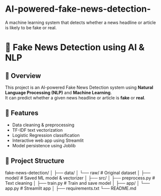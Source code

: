 # AI-powered-fake-news-detection-
A machine learning system that detects whether a news headline or article is likely to be fake or real.
# 📰 Fake News Detection using AI & NLP

## 📌 Overview
This project is an AI-powered Fake News Detection system using **Natural Language Processing (NLP)** and **Machine Learning**.  
It can predict whether a given news headline or article is **fake** or **real**.

## 🚀 Features
- Data cleaning & preprocessing
- TF-IDF text vectorization
- Logistic Regression classification
- Interactive web app using Streamlit
- Model persistence using Joblib

## 📂 Project Structure
fake-news-detection/
│
├── data/
│ └── raw/ # Original dataset
│
├── model/ # Saved ML model & vectorizer
│
├── src/
│ ├── preprocess.py # Text cleaning
│ ├── train.py # Train and save model
│
├── app/
│ └── app.py # Streamlit app
│
├── requirements.txt
└── README.md